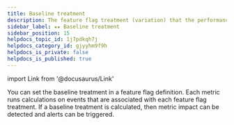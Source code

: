 ```yaml
---
title: Baseline treatment
description: The feature flag treatment (variation) that the performance of other flag treatments is measured against
sidebar_label: ★★ Baseline treatment
sidebar_position: 15
helpdocs_topic_id: 1j7pdkqh7j
helpdocs_category_id: gjyyhm9f9h
helpdocs_is_private: false
helpdocs_is_published: true
---
```

import Link from '@docusaurus/Link'

You can set the baseline treatment in a feature flag definition. Each <Link to="./../metrics">metric</Link> runs calculations on events that are associated with each feature flag treatment. If a baseline treatment is calculated, then <Link to="./../metric-impact">metric impact</Link> can be detected and <Link to="./../alerts">alerts</Link> can be triggered.
